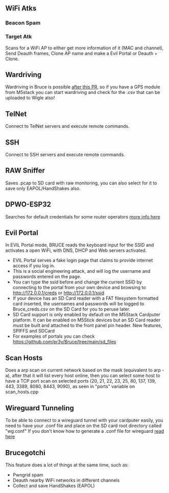## WiFi Atks

### Beacon Spam

### Target Atk
Scans for a WiFi AP to either get more information of it (MAC and channel), Send Deauth frames, Clone AP name and make a Evil Portal or Deauth + Clone.

## Wardriving
Wardriving in Bruce is possible [after this PR](https://github.com/pr3y/Bruce/pull/100), so if you have a GPS module from M5stack you can start wardriving and check for the .csv that can be uploaded to Wigle also!

## TelNet
Connect to TelNet servers and execute remote commands.

## SSH
Connect to SSH servers and execute remote commands.

## RAW Sniffer
Saves .pcap to SD card with raw monitoring, you can also select for it to save only EAPOL/HandShakes also.

## DPWO-ESP32
Searches for default credentials for some router operators [more info here](https://github.com/caioluders/DPWO)

## Evil Portal
In EVIL Portal mode, BRUCE reads the keyboard input for the SSID and activates a open WiFi, with DNS, DHCP and Web servers activated. 
* EVIL Portal serves a fake login page that claims to provide internet access if you log in.
* This is a social engineering attack, and will log the username and passwords entered on the page. 
* You can type the ssid before and change the current SSID by connecting to the portal from your own device and browsing to http://172.0.0.1/creds or http://172.0.0.1/ssid
* If your device has an SD Card reader with a FAT filesystem formatted card inserted, the usernames and passwords will be logged to Bruce_creds.csv on the SD Card for you to peruse later. 
* SD Card support is only enabled by default on the M5Stack Cardputer platform. It can be enabled on M5Stick devices but an SD Card reader must be built and attached to the front panel pin header.
New features, SPIFFS and SDCard
* For examples of portals you can check https://github.com/pr3y/Bruce/tree/main/sd_files

## Scan Hosts
Does a arp scan on current network based on the mask (equivalent to arp -a), after that it will list every host online, then you can select some host to have a TCP port scan on selected ports (20, 21, 22, 23, 25, 80, 137, 139, 443, 3389, 8080, 8443, 9090), as seen in "ports" variable on scan_hosts.cpp 

## Wireguard Tunneling
To be able to connect to a wireguard tunnel with your cardputer easily, you need to have your .conf file and place on the SD card root directory called "wg.conf"
If you don't know how to generate a .conf file for wireguard [read here](https://www.wireguard.com/quickstart/) 

## Brucegotchi
This feature does a lot of things at the same time, such as:
- Pwngrid spam
- Deauth nearby WiFi networks in different channels
- Collect and save HandShakes (EAPOL)